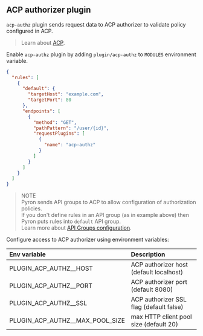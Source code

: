 ## ACP authorizer plugin

`acp-authz` plugin sends request data to ACP authorizer to validate policy configured in ACP.

> Learn about [ACP](https://cloudentity.com/authorization-control/).

Enable `acp-authz` plugin by adding `plugin/acp-authz` to `MODULES` environment variable.

```json
{
  "rules": [
    {
      "default": {
        "targetHost": "example.com",
        "targetPort": 80
      },
      "endpoints": [
        {
          "method": "GET",
          "pathPattern": "/user/{id}",
          "requestPlugins": [
            {
              "name": "acp-authz"
            }
          ]
        }
      ]
    }
  ]
}
```

> NOTE<br/>
> Pyron sends API groups to ACP to allow configuration of authorization policies.<br/>
> If you don't define rules in an API group (as in example above) then Pyron puts rules into `default` API group.<br/>
> Learn more about [API Groups configuration](../api-groups.md).

Configure access to ACP authorizer using environment variables:

| Env variable                    | Description                              |
|:--------------------------------|:-----------------------------------------|
| PLUGIN_ACP_AUTHZ__HOST          | ACP authorizer host (default localhost)  |
| PLUGIN_ACP_AUTHZ__PORT          | ACP authorizer port (default 8080)       |
| PLUGIN_ACP_AUTHZ__SSL           | ACP authorizer SSL flag (default false)  |
| PLUGIN_ACP_AUTHZ__MAX_POOL_SIZE | max HTTP client pool size (default 20)   |